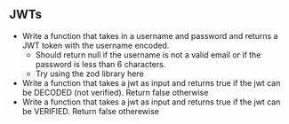 ##  JWTs

- Write a function that takes in a username and password and returns a JWT token with the username encoded.
  - Should return null if the username is not a valid email or if the password is less than 6 characters.
  - Try using the zod library here
- Write a function that takes a jwt as input and returns true if the jwt can be DECODED (not verified). Return false otherwise
- Write a function that takes a jwt as input and returns true if the jwt can be VERIFIED. Return false otherewise